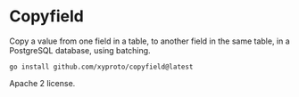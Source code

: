 # Copyfield

Copy a value from one field in a table, to another field in the same table, in a PostgreSQL database, using batching.

    go install github.com/xyproto/copyfield@latest

Apache 2 license.
